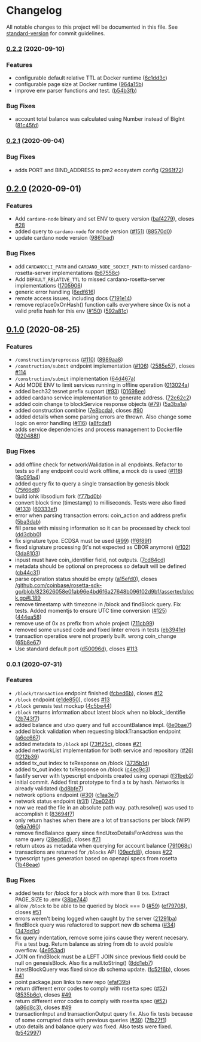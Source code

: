 # Changelog

All notable changes to this project will be documented in this file. See [standard-version](https://github.com/conventional-changelog/standard-version) for commit guidelines.

### [0.2.2](https://github.com/input-output-hk/cardano-rosetta/compare/0.2.1...0.2.2) (2020-09-10)


### Features

* configurable default relative TTL at Docker runtime ([6c1dd3c](https://github.com/input-output-hk/cardano-rosetta/commit/6c1dd3c82b0024b85ac64d4d8adbdb263707ab5e))
* configurable page size at Docker runtime ([964a15b](https://github.com/input-output-hk/cardano-rosetta/commit/964a15bea42a35e3231cb44f8067f16a085117b1))
* improve env parser functions and test.  ([b54b3fb](https://github.com/input-output-hk/cardano-rosetta/commit/b54b3fb00cf3d59cb72821176559f6c5744bc27a))


### Bug Fixes

* account total balance was calculated using Number instead of BigInt ([81c45fd](https://github.com/input-output-hk/cardano-rosetta/commit/81c45fd494f494aee3779cf4557ddfab3ccaa039))

### [0.2.1](https://github.com/input-output-hk/cardano-rosetta/compare/v0.0.1...v0.2.1) (2020-09-04)

### Bug Fixes
* adds PORT and BIND_ADDRESS to pm2 ecosystem config ([2961f72](https://github.com/input-output-hk/cardano-rosetta/commit/2961f7248e370cb9b71e981d0b9d6492717e6148))

## [0.2.0](https://github.com/input-output-hk/cardano-rosetta/compare/v0.1.0...0.2.0) (2020-09-01)


### Features

* Add `cardano-node` binary and set ENV to query version ([baf4279](https://github.com/input-output-hk/cardano-rosetta/commit/baf4279c3c51f1da4932a418a64614087bd2626e)), closes [#28](https://github.com/input-output-hk/cardano-rosetta/issues/28)
* added query to `cardano-node` for node version ([#151](https://github.com/input-output-hk/cardano-rosetta/issues/151)) ([88570d0](https://github.com/input-output-hk/cardano-rosetta/commit/88570d06d6d0a65f40b3d4090b5f58e5d97c43bc))
* update cardano node version ([9861bad](https://github.com/input-output-hk/cardano-rosetta/commit/9861bad4991b6060c97cc3c8ef72add5f961a1fe))


### Bug Fixes

* add `CARDANOCLI_PATH` and `CARDANO_NODE_SOCKET_PATH` to missed cardano-rosetta-server implementations ([b67558c](https://github.com/input-output-hk/cardano-rosetta/commit/b67558c64e328bf27a53bad23814be0525035733))
* Add `DEFAULT_RELATIVE_TTL` to missed cardano-rosetta-server implementations ([1705906](https://github.com/input-output-hk/cardano-rosetta/commit/170590638ac972445ff72de1e65fbf64d51bd181))
* generic error handling ([6edf616](https://github.com/input-output-hk/cardano-rosetta/commit/6edf61664af11c74801937412ffdec48f7e948ab))
* remote access issues, including docs ([7191e14](https://github.com/input-output-hk/cardano-rosetta/commit/7191e14a1fddcb52a544cd0395f4f47558397a02))
* remove replace0xOnHash() function calls everywhere since 0x is not a valid prefix hash for this env ([#150](https://github.com/input-output-hk/cardano-rosetta/issues/150)) ([592a81c](https://github.com/input-output-hk/cardano-rosetta/commit/592a81c1a041e8ecd5bb58fd84aac23251812270))


## [0.1.0](https://github.com/input-output-hk/cardano-rosetta/compare/v0.0.1...v0.1.0) (2020-08-25)


### Features

* `/construction/preprocess` ([#110](https://github.com/input-output-hk/cardano-rosetta/issues/110)) ([8989aa8](https://github.com/input-output-hk/cardano-rosetta/commit/8989aa89f717e5a6b2ea3e4a7a6072dea11b78cd))
* `/construction/submit` endpoint implementation ([#106](https://github.com/input-output-hk/cardano-rosetta/issues/106)) ([2585e57](https://github.com/input-output-hk/cardano-rosetta/commit/2585e57963dfe7aa22893517eaf72a607aea0aca)), closes [#114](https://github.com/input-output-hk/cardano-rosetta/issues/114)
* `/construction/submit` implementation ([64d467a](https://github.com/input-output-hk/cardano-rosetta/commit/64d467af148f9289ca24ea0e1b9e1f6005ca9075))
* Add MODE ENV to limit services running in offline operation ([013024a](https://github.com/input-output-hk/cardano-rosetta/commit/013024ad37fe897d0c7878d1131c2a4b31fd1f37))
* added bech32 tesnet prefix support ([#93](https://github.com/input-output-hk/cardano-rosetta/issues/93)) ([01698ee](https://github.com/input-output-hk/cardano-rosetta/commit/01698ee71f8d15464517b3a1b128961ca293379c))
* added cardano service implementation to generate address.  ([72c62c2](https://github.com/input-output-hk/cardano-rosetta/commit/72c62c2241f0a90565972b9ca9d0f612d0749541))
* added coin change to blockService response objects ([#79](https://github.com/input-output-hk/cardano-rosetta/issues/79)) ([5a3ba1a](https://github.com/input-output-hk/cardano-rosetta/commit/5a3ba1a8e38cdc5335233b5d6749dd26e8aac97b))
* added construction combine ([7e8bcda](https://github.com/input-output-hk/cardano-rosetta/commit/7e8bcda06a33c25572c565a5d2633dd7c52e28ae)), closes [#90](https://github.com/input-output-hk/cardano-rosetta/issues/90)
* added details when some parsing errors are thrown. Also change some logic on error handling ([#116](https://github.com/input-output-hk/cardano-rosetta/issues/116)) ([a8fcdaf](https://github.com/input-output-hk/cardano-rosetta/commit/a8fcdafcc4f5a233e317f5dce876b24217f923c5))
* adds service dependencies and process management to Dockerfile ([920488f](https://github.com/input-output-hk/cardano-rosetta/commit/920488fa9f9f22b6bfc40e15a26a43ace47abb04))


### Bug Fixes

* add offline check for networkWalidation in all enpdoints. Refactor to tests so if any endpoint could work offline, a mock db is used ([#118](https://github.com/input-output-hk/cardano-rosetta/issues/118)) ([9c091a4](https://github.com/input-output-hk/cardano-rosetta/commit/9c091a46226aeb3fde14cf1b9a0b75d1ae714970))
* added query fix to query a single transaction by genesis block ([75f66d8](https://github.com/input-output-hk/cardano-rosetta/commit/75f66d831ae0d13d36576f5f19d4204bc63c3537))
* build iohk libsodium fork ([f77bd0b](https://github.com/input-output-hk/cardano-rosetta/commit/f77bd0bde9bca01e5901b7725725f5d6d40dc79e))
* convert block time (timestamp) to milliseconds. Tests were also fixed ([#133](https://github.com/input-output-hk/cardano-rosetta/issues/133)) ([60333ef](https://github.com/input-output-hk/cardano-rosetta/commit/60333ef3f532849167350153cfd5a3f2b503a719))
* error when parsing transaction errors: coin_action and address prefix ([5ba3dab](https://github.com/input-output-hk/cardano-rosetta/commit/5ba3dab853d01c891185ec74f8616016e2ab8eb0))
* fill parse with missing information so it can be processed by check tool ([dd3dbb0](https://github.com/input-output-hk/cardano-rosetta/commit/dd3dbb0490fb77aa1e68c79d3b644616317c7d27))
* fix signature type. ECDSA must be used ([#99](https://github.com/input-output-hk/cardano-rosetta/issues/99)) ([ff6f89f](https://github.com/input-output-hk/cardano-rosetta/commit/ff6f89f900cbbe1f0f53ac832d96d026834c622e))
* fixed signature processing (it's not expected as CBOR anymore) ([#102](https://github.com/input-output-hk/cardano-rosetta/issues/102)) ([3da8103](https://github.com/input-output-hk/cardano-rosetta/commit/3da81035c49377f6836798276643615f10534d7f))
* inpust must have coin_identifier field, not outputs. ([7cd84cd](https://github.com/input-output-hk/cardano-rosetta/commit/7cd84cd533291a3f7b638be77fd8e7a0c039a23e))
* metadata should be optional on preprocess so default will be defined ([cb44c31](https://github.com/input-output-hk/cardano-rosetta/commit/cb44c317a8745528c2c47f14ad92e66e600ea96f))
* parse operation status should be empty ([a15efd0](https://github.com/input-output-hk/cardano-rosetta/commit/a15efd0f6c65c8d83b500b71f43435146e25f61e)), closes [/github.com/coinbase/rosetta-sdk-go/blob/823626058e01ab96e4bd6f6a27648b096f02d9b1/asserter/block.go#L189](https://github.com/input-output-hk//github.com/coinbase/rosetta-sdk-go/blob/823626058e01ab96e4bd6f6a27648b096f02d9b1/asserter/block.go/issues/L189)
* remove timestamp with timezone in /block and findBlock query. Fix tests. Added momentjs to ensure UTC time conversion ([#125](https://github.com/input-output-hk/cardano-rosetta/issues/125)) ([444ea58](https://github.com/input-output-hk/cardano-rosetta/commit/444ea58567d2fd757fef996ebe3de9dcb57c9cff))
* remove use of 0x as prefix from whole project ([711cb99](https://github.com/input-output-hk/cardano-rosetta/commit/711cb99891f353a89f6f92d44ea1d116049e7f25))
* removed some unused code and fixed linter errors in tests ([eb3941e](https://github.com/input-output-hk/cardano-rosetta/commit/eb3941e0a17dc7f9ee1cf3d388c3e0244c60eb3d))
* transaction operatios were not properly built. wrong coin_change ([65b8e67](https://github.com/input-output-hk/cardano-rosetta/commit/65b8e67fc989ed951219ac09db6237f6df1d89a9))
* Use standard default port ([d50096d](https://github.com/input-output-hk/cardano-rosetta/commit/d50096de02038e3af8aba8e829624e8c6378bb18)), closes [#113](https://github.com/input-output-hk/cardano-rosetta/issues/113)

### 0.0.1 (2020-07-31)


### Features

* `/block/transaction` endpoint finished ([fcbed6b](https://github.com/input-output-hk/cardano-rosetta/commit/fcbed6b3f60c805a328aa7b1627e631f89e357b5)), closes [#12](https://github.com/input-output-hk/cardano-rosetta/issues/12)
* `/block` endpoint ([e1de850](https://github.com/input-output-hk/cardano-rosetta/commit/e1de8502084a40ea36006ffd576f6cef6e7ff47f)), closes [#13](https://github.com/input-output-hk/cardano-rosetta/issues/13)
* `/block` genesis test mockup ([4c5be44](https://github.com/input-output-hk/cardano-rosetta/commit/4c5be446406f2d0756ba3222689626924198befb))
* `/block` returns information about latest block when no block_identifie ([2b743f7](https://github.com/input-output-hk/cardano-rosetta/commit/2b743f7a7f1c51f0974f9a3bdceb913d32726e66))
* added balance and utxo query and full accountBalance impl.  ([8e0bae7](https://github.com/input-output-hk/cardano-rosetta/commit/8e0bae77490a16f5f2180b578eeaccf825b5d2fd))
* added block validation when requesting blockTransaction endpoint ([a6cc667](https://github.com/input-output-hk/cardano-rosetta/commit/a6cc667ddeebf90e530fc2fda55eee62d44c9250))
* added metadata to `/block` api ([73ff25c](https://github.com/input-output-hk/cardano-rosetta/commit/73ff25c19d405dcb521213f769054c92e50e96b4)), closes [#21](https://github.com/input-output-hk/cardano-rosetta/issues/21)
* added networkList implementation for both service and repository ([#26](https://github.com/input-output-hk/cardano-rosetta/issues/26)) ([f212b39](https://github.com/input-output-hk/cardano-rosetta/commit/f212b39122bfc2706191be16424f1085ad9d365a))
* added tx_out index to txResponse on /block ([3735b1d](https://github.com/input-output-hk/cardano-rosetta/commit/3735b1dbbf023a3ab1634f20e83f1a30d7de9e18))
* added tx_out index to txResponse on /block ([c4ec9c3](https://github.com/input-output-hk/cardano-rosetta/commit/c4ec9c3ec920d562f6cb3929f0592a4a6e313eb7))
* fastify server with typescript endpoints created using openapi ([f31beb2](https://github.com/input-output-hk/cardano-rosetta/commit/f31beb24400d9505227738403957ee38ffb02f9c))
* initial commit. Added first prototype to find a tx by hash. Networks is already validated ([bd8bfe7](https://github.com/input-output-hk/cardano-rosetta/commit/bd8bfe779e78070d626740b010604eac5650a6e5))
* network options endpoint  ([#30](https://github.com/input-output-hk/cardano-rosetta/issues/30)) ([c1aa3e7](https://github.com/input-output-hk/cardano-rosetta/commit/c1aa3e74a25458a0c606ab882fa939fd59d17b11))
* network status endpoint ([#31](https://github.com/input-output-hk/cardano-rosetta/issues/31)) ([7be024f](https://github.com/input-output-hk/cardano-rosetta/commit/7be024f2d405742d6897758e66ad0a9641b71659))
* now we read the file in an absolute path way. path.resolve() was used to accomplish it ([83694f7](https://github.com/input-output-hk/cardano-rosetta/commit/83694f7fccb52b1fa451273d45cf90ca27f9d13a))
* only return hashes when there are a lot of transactions per block (WIP) ([e6a7d60](https://github.com/input-output-hk/cardano-rosetta/commit/e6a7d608238fd4897419c1bf3ffb8db052635b5a))
* remove findBalance query since findUtxoDetailsForAddress was the same query ([28ecd6d](https://github.com/input-output-hk/cardano-rosetta/commit/28ecd6d9b7ec5a69b4817e5b3cd649ef746fbd41)), closes [#71](https://github.com/input-output-hk/cardano-rosetta/issues/71)
* return utxos as metadata when querying for account balance ([791068c](https://github.com/input-output-hk/cardano-rosetta/commit/791068c49033994bd1bacc6b243f150999e86701))
* transactions are returned for `/blocks` API ([09ecfd8](https://github.com/input-output-hk/cardano-rosetta/commit/09ecfd82fad4b2449740556fa0764c6172505dd5)), closes [#22](https://github.com/input-output-hk/cardano-rosetta/issues/22)
* typescript types generation based on openapi specs from rosetta ([1b48eae](https://github.com/input-output-hk/cardano-rosetta/commit/1b48eaee9899c419fb58fb6b8e78bea4db6c8c58))


### Bug Fixes

* added tests for /block for a block with more than 8 txs. Extract PAGE_SIZE to .env ([38be744](https://github.com/input-output-hk/cardano-rosetta/commit/38be7444ee442b2400eabef290b5282af083168c))
* allow `/block` to be able to be queried by block === 0 ([#59](https://github.com/input-output-hk/cardano-rosetta/issues/59)) ([ef79708](https://github.com/input-output-hk/cardano-rosetta/commit/ef797082f69d7fc437d316f129197fd5202cf231)), closes [#51](https://github.com/input-output-hk/cardano-rosetta/issues/51)
* errors weren't being logged when caught by the server ([21291ba](https://github.com/input-output-hk/cardano-rosetta/commit/21291ba9839ef1873b45e3cbf3cddb1116b97db7))
* findBlock query was refactored to support new db schema ([#34](https://github.com/input-output-hk/cardano-rosetta/issues/34)) ([347dd1c](https://github.com/input-output-hk/cardano-rosetta/commit/347dd1c3e5357b3e1bf1742dbcc2dff000026383))
* fix query indentation, remove some joins cause they werent necesary. Fix a test bug. Return balance as string from db to avoid posible overflow. ([4e953ad](https://github.com/input-output-hk/cardano-rosetta/commit/4e953ad77e4430c80b4b80de020bc85396cdeaee))
* JOIN on findBlock must be a LEFT JOIN since previous field could be null on genesisBlock. Also fix a null.toString() ([8dd1eb7](https://github.com/input-output-hk/cardano-rosetta/commit/8dd1eb769a500b83c834a6c9077a003a838e641b))
* latestBlockQuery was fixed since db schema update.  ([fc52f6b](https://github.com/input-output-hk/cardano-rosetta/commit/fc52f6b0b57ea485b672f6a91d61e65a940741f2)), closes [#41](https://github.com/input-output-hk/cardano-rosetta/issues/41)
* point package.json links to new repo ([efaf39b](https://github.com/input-output-hk/cardano-rosetta/commit/efaf39b207786a8ead66ba0c7f88091204aaf84d))
* return different error codes to comply with rosetta spec ([#52](https://github.com/input-output-hk/cardano-rosetta/issues/52)) ([8535b6c](https://github.com/input-output-hk/cardano-rosetta/commit/8535b6ce307b381c2ac91253645c5999eae4479a)), closes [#49](https://github.com/input-output-hk/cardano-rosetta/issues/49)
* return different error codes to comply with rosetta spec ([#52](https://github.com/input-output-hk/cardano-rosetta/issues/52)) ([a86d8c3](https://github.com/input-output-hk/cardano-rosetta/commit/a86d8c36fa871bd5ce32ae0c6eea174092858c2b)), closes [#49](https://github.com/input-output-hk/cardano-rosetta/issues/49)
* transactionInput and transactionOutput query fix. Also fix tests because of some corrupted data with previous queries ([#39](https://github.com/input-output-hk/cardano-rosetta/issues/39)) ([7fb27f1](https://github.com/input-output-hk/cardano-rosetta/commit/7fb27f1a6c95831e92b8ee5cc2fb86c5945a2e68))
* utxo details and balance query was fixed. Also tests were fixed. ([b542997](https://github.com/input-output-hk/cardano-rosetta/commit/b5429971705ea31299d3c28b0a4be960a53b160f))
